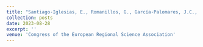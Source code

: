 ```yaml
---
title: "Santiago-Iglesias, E., Romanillos, G., García-Palomares, J.C., Sun, W., Schmöcker, J.-D., Mallo, J., Sánchez-Cauce, R., Cantu-Ros, O. G. (2023). Urban nightlife recovery: An Analysis of the Effects of the COVID-19 Pandemic based on Mobile Phone Network Data. 62nd Congress of the European Regional Science Association. Alacante, Spain, 28 Aug - 01 Sep."
collection: posts
date: 2023-08-28
excerpt: ''
venue: 'Congress of the European Regional Science Association'
---
```

